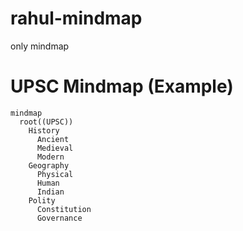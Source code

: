 # rahul-mindmap
only mindmap
# UPSC Mindmap (Example)

```mermaid
mindmap
  root((UPSC))
    History
      Ancient
      Medieval
      Modern
    Geography
      Physical
      Human
      Indian
    Polity
      Constitution
      Governance
